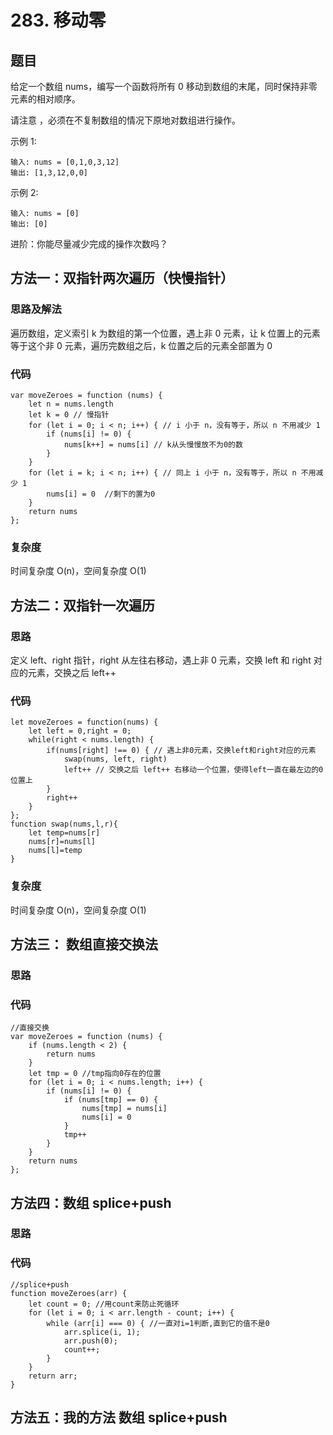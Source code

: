 # 283. 移动零

## 题目

给定一个数组 nums，编写一个函数将所有 0 移动到数组的末尾，同时保持非零元素的相对顺序。

请注意 ，必须在不复制数组的情况下原地对数组进行操作。

示例 1:

```
输入: nums = [0,1,0,3,12]
输出: [1,3,12,0,0]
```

示例 2:

```
输入: nums = [0]
输出: [0]
```

进阶：你能尽量减少完成的操作次数吗？

## 方法一：双指针两次遍历（快慢指针）

### 思路及解法

遍历数组，定义索引 k 为数组的第一个位置，遇上非 0 元素，让 k 位置上的元素等于这个非 0 元素，遍历完数组之后，k 位置之后的元素全部置为 0

### 代码

```
var moveZeroes = function (nums) {
    let n = nums.length
    let k = 0 // 慢指针
    for (let i = 0; i < n; i++) { // i 小于 n，没有等于，所以 n 不用减少 1
        if (nums[i] != 0) {
            nums[k++] = nums[i] // k从头慢慢放不为0的数
        }
    }
    for (let i = k; i < n; i++) { // 同上 i 小于 n，没有等于，所以 n 不用减少 1
        nums[i] = 0  //剩下的置为0
    }
    return nums
};
```

### 复杂度

时间复杂度 O(n)，空间复杂度 O(1)

## 方法二：双指针一次遍历

### 思路

定义 left、right 指针，right 从左往右移动，遇上非 0 元素，交换 left 和 right 对应的元素，交换之后 left++

### 代码

```
let moveZeroes = function(nums) {
    let left = 0,right = 0;
    while(right < nums.length) {
        if(nums[right] !== 0) { // 遇上非0元素，交换left和right对应的元素
            swap(nums, left, right)
            left++ // 交换之后 left++ 右移动一个位置，使得left一直在最左边的0位置上
        }
        right++
    }
};
function swap(nums,l,r){
    let temp=nums[r]
    nums[r]=nums[l]
    nums[l]=temp
}
```

### 复杂度

时间复杂度 O(n)，空间复杂度 O(1)

## 方法三： 数组直接交换法

### 思路

### 代码

```
//直接交换
var moveZeroes = function (nums) {
    if (nums.length < 2) {
        return nums
    }
    let tmp = 0 //tmp指向0存在的位置
    for (let i = 0; i < nums.length; i++) {
        if (nums[i] != 0) {
            if (nums[tmp] == 0) {
                nums[tmp] = nums[i]
                nums[i] = 0
            }
            tmp++
        }
    }
    return nums
};
```

## 方法四：数组 splice+push

### 思路

### 代码

```
//splice+push
function moveZeroes(arr) {
    let count = 0; //用count来防止死循环
    for (let i = 0; i < arr.length - count; i++) {
        while (arr[i] === 0) { //一直对i=1判断,直到它的值不是0
            arr.splice(i, 1);
            arr.push(0);
            count++;
        }
    }
    return arr;
}
```

## 方法五：我的方法 数组 splice+push
